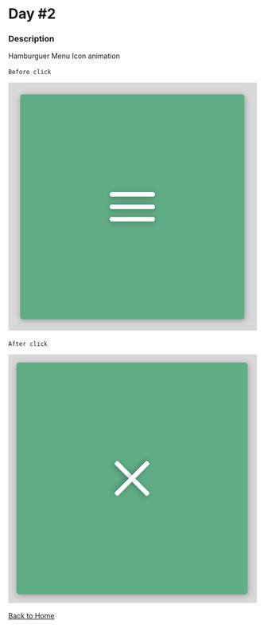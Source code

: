 # Day #2

### Description

Hamburguer Menu Icon animation 

`Before click`

<img src='./image-final-1.png' width=500>

`After click`

<img src='./image-final-2.png' width=500>

[Back to Home](..)
